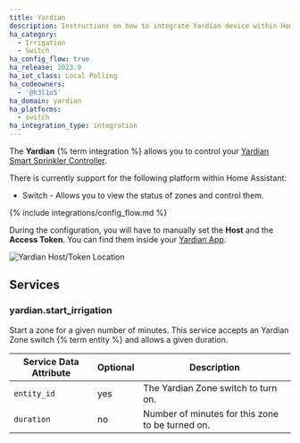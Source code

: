 ```yaml
---
title: Yardian
description: Instructions on how to integrate Yardian device within Home Assistant.
ha_category:
  - Irrigation
  - Switch
ha_config_flow: true
ha_release: 2023.9
ha_iot_class: Local Polling
ha_codeowners:
  - '@h3l1o5'
ha_domain: yardian
ha_platforms:
  - switch
ha_integration_type: integration
---
```


The **Yardian** {% term integration %} allows you to control your [Yardian Smart Sprinkler Controller](https://yardian.com/products/yardian-pro-smart-sprinkler-controller/).

There is currently support for the following platform within Home Assistant:

- Switch - Allows you to view the status of zones and control them.

{% include integrations/config_flow.md %}

During the configuration, you will have to manually set the **Host** and the **Access Token**. You can find them inside your [Yardian App](https://yardian.com/app/).

![Yardian Host/Token Location](/images/integrations/yardian/yardian_config_flow.jpg)

## Services

### yardian.start_irrigation

Start a zone for a given number of minutes. This service accepts an Yardian Zone switch {% term entity %} and allows a given duration.

| Service Data Attribute | Optional | Description                                           |
| ---------------------- | -------- | ----------------------------------------------------- |
| `entity_id`            | yes      | The Yardian Zone switch to turn on.                   |
| `duration`             | no       | Number of minutes for this zone to be turned on.      |
